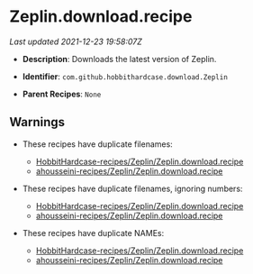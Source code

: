# Zeplin.download.recipe

_Last updated 2021-12-23 19:58:07Z_

- **Description**: Downloads the latest version of Zeplin.

- **Identifier**: `com.github.hobbithardcase.download.Zeplin`

- **Parent Recipes**: `None`

## Warnings

- These recipes have duplicate filenames:
    - [HobbitHardcase-recipes/Zeplin/Zeplin.download.recipe](/autopkg-dupe-tracker/HobbitHardcase-recipes/Zeplin/Zeplin.download.recipe)
    - [ahousseini-recipes/Zeplin/Zeplin.download.recipe](/autopkg-dupe-tracker/ahousseini-recipes/Zeplin/Zeplin.download.recipe)

- These recipes have duplicate filenames, ignoring numbers:
    - [HobbitHardcase-recipes/Zeplin/Zeplin.download.recipe](/autopkg-dupe-tracker/HobbitHardcase-recipes/Zeplin/Zeplin.download.recipe)
    - [ahousseini-recipes/Zeplin/Zeplin.download.recipe](/autopkg-dupe-tracker/ahousseini-recipes/Zeplin/Zeplin.download.recipe)

- These recipes have duplicate NAMEs:
    - [HobbitHardcase-recipes/Zeplin/Zeplin.download.recipe](/autopkg-dupe-tracker/HobbitHardcase-recipes/Zeplin/Zeplin.download.recipe)
    - [ahousseini-recipes/Zeplin/Zeplin.download.recipe](/autopkg-dupe-tracker/ahousseini-recipes/Zeplin/Zeplin.download.recipe)